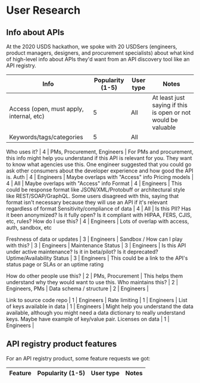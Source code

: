 # User Research

## Info about APIs
At the 2020 USDS hackathon, we spoke with 20 USDSers (engineers, product managers, designers, and procurement specialists) about what kind of high-level info about APIs they'd want from an API discovery tool like an API registry.

Info | Popularity (1-5) | User type | Notes
--- | --- | --- | ---
Access (open, must apply, internal, etc) | 5 | All | At least just saying if this is open or not would be valuable
Keywords/tags/categories | 5 | All |

Who uses it? | 4 | PMs, Procurement, Engineers | For PMs and procurement, this info might help you understand if this API is relevant for you. They want to know what agencies use this. One engineer suggested that you could go ask other consumers about the developer experience and how good the API is.
Auth | 4 | Engineers | Maybe overlaps with "Access" info
Pricing models | 4 | All | Maybe overlaps with "Access" info
Format | 4 | Engineers | This could be response format like JSON/XML/Protobuff or architectural style like REST/SOAP/GraphQL. Some users disagreed with this, saying that format isn't necessary because they will use an API if it's relevant regardless of format
Sensitivity/compliance of data | 4 | All | Is this PII? Has it been anonymized? Is it fully open? Is it compliant with HIPAA, FERS, CJIS, etc, rules?
How do I use this? | 4 | Engineers | Lots of overlap with access, auth, sandbox, etc

Freshness of data or updates | 3 | Engineers |
Sandbox / How can I play with this? | 3 | Engineers |
Maintenance Status | 3 | Engineers | Is this API under active maintenance? Is it in beta/pilot? Is it deprecated?
Uptime/Availability Status | 3 | Engineers | This could be a link to the API's status page or SLAs or an uptime rating 

How do other people use this? | 2 | PMs, Procurement | This helps them understand why they would want to use this.
Who maintains this? | 2 | Engineers, PMs | 
Data schema / structure | 2 | Engineers |

Link to source code repo | 1 | Engineers |
Rate limiting | 1 | Engineers |
List of keys available in data | 1 | Engineers | Might help you understand the data available, although you might need a data dictionary to really understand keys. Maybe have example of key/value pair.
Licenses on data | 1 | Engineers |

## API registry product features
For an API registry product, some feature requests we got:

Feature | Popularity (1-5) | User type | Notes
--- | --- | --- | --- 
